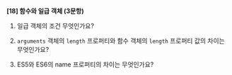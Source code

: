 **[18] 함수와 일급 객체 (3문항)**

1. 일급 객체의 조건 무엇인가요?

2. `arguments` 객체의 `length` 프로퍼티와 함수 객체의 `length` 프로퍼티 값의 차이는 무엇인가요?

3. ES5와 ES6의 name 프로퍼티의 차이는 무엇인가요?
